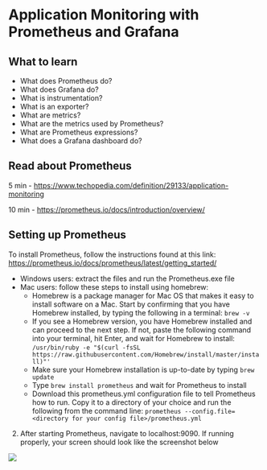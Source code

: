 # Application Monitoring with Prometheus and Grafana

## What to learn
-	What does Prometheus do?
-	What does Grafana do? 
-	What is instrumentation? 
-	What is an exporter?
-	What are metrics?
-	What are the metrics used by Prometheus?
-	What are Prometheus expressions? 
-	What does a Grafana dashboard do?

## Read about Prometheus
5  min - https://www.techopedia.com/definition/29133/application-monitoring

10 min - https://prometheus.io/docs/introduction/overview/

## Setting up Prometheus 
To install Prometheus, follow the instructions found at this link: https://prometheus.io/docs/prometheus/latest/getting_started/ 

  +	Windows users: extract the files and run the Prometheus.exe file 
  +	Mac users: follow these steps to install using homebrew:
    + 	Homebrew is a package manager for Mac OS that makes it easy to install software on a Mac. Start by confirming that you have Homebrew installed,
by typing the following in a terminal: `brew -v`
    + 	If you see a Homebrew version, you have Homebrew installed and can proceed to the next step. If not, paste the following command 
into your terminal, hit Enter, and wait for Homebrew to install:
```/usr/bin/ruby -e "$(curl -fsSL https://raw.githubusercontent.com/Homebrew/install/master/install)"'```
    + Make sure your Homebrew installation is up-to-date by typing `brew update`
    + Type `brew install prometheus` and wait for Prometheus to install
    + Download this prometheus.yml configuration file to tell Prometheus how to run. Copy it to a directory of your choice and run the following from the command line:
`prometheus --config.file=<directory for your config file>/prometheus.yml`



2.	After starting Prometheus, navigate to localhost:9090. If running properly, your screen should look like the screenshot below

![](https://github.com/jasonxris/Application-Monitoring-with-Prometheus-and-Grafana-Tutorial/blob/master/Student%20Files/ScreenShot1.png )
